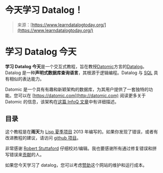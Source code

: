 <!--yml

分类：未分类

日期：2024-05-27 14:59:13

-->

# 今天学习 Datalog！

> 来源：[https://www.learndatalogtoday.org/](https://www.learndatalogtoday.org/)

# 学习 Datalog 今天

**学习 Datalog 今天**是一个交互式教程，旨在教授[Datomic](https://datomic.com)方言的[Datalog](https://en.wikipedia.org/wiki/Datalog)。Datalog 是一种**声明式数据库查询语言**，其根源于逻辑编程。Datalog 与 [SQL](https://en.wikipedia.org/wiki/Sql) 具有相似的表达能力。

Datomic 是一个具有有趣和新颖架构的数据库，为其用户提供了一套独特的功能。您可以在 [https://datomic.com](http://datomic.com) 阅读更多关于 Datomic 的信息，该架构在[这篇 InfoQ 文章](https://www.infoq.com/articles/Architecture-Datomic)中有详细描述。

## 目录

这个教程是在**雨天**为 [Lisp 夏季项目](http://lispinsummerprojects.org) 2013 年编写的。如果你发现了错误，或者有改进教程的建议，请访问 [github 项目](https://github.com/jonase/learndatalogtoday)。

非常感谢 [Robert Stuttaford](https://twitter.com/RobStuttaford) 仔细校对/编辑。我也要感谢所有通过修复错误和拼写错误来[贡献](https://github.com/jonase/learndatalogtoday/graphs/contributors)的人。

如果您今天学习了 datalog，您可以考虑[赞助](https://github.com/sponsors/jonase)这个网站的维护和运行成本。
